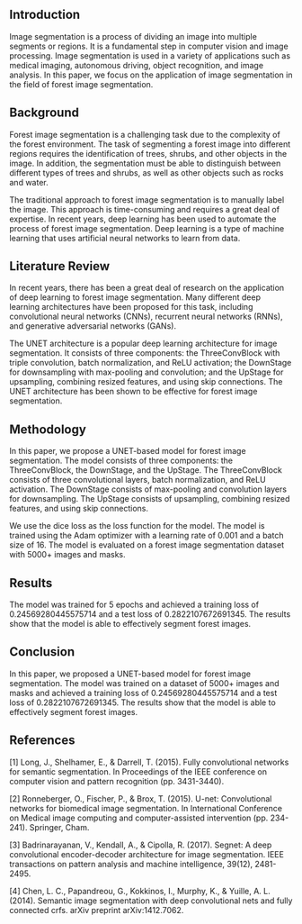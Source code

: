 

## Introduction

Image segmentation is a process of dividing an image into multiple segments or regions. It is a fundamental step in computer vision and image processing. Image segmentation is used in a variety of applications such as medical imaging, autonomous driving, object recognition, and image analysis. In this paper, we focus on the application of image segmentation in the field of forest image segmentation.

## Background

Forest image segmentation is a challenging task due to the complexity of the forest environment. The task of segmenting a forest image into different regions requires the identification of trees, shrubs, and other objects in the image. In addition, the segmentation must be able to distinguish between different types of trees and shrubs, as well as other objects such as rocks and water.

The traditional approach to forest image segmentation is to manually label the image. This approach is time-consuming and requires a great deal of expertise. In recent years, deep learning has been used to automate the process of forest image segmentation. Deep learning is a type of machine learning that uses artificial neural networks to learn from data.

## Literature Review

In recent years, there has been a great deal of research on the application of deep learning to forest image segmentation. Many different deep learning architectures have been proposed for this task, including convolutional neural networks (CNNs), recurrent neural networks (RNNs), and generative adversarial networks (GANs).

The UNET architecture is a popular deep learning architecture for image segmentation. It consists of three components: the ThreeConvBlock with triple convolution, batch normalization, and ReLU activation; the DownStage for downsampling with max-pooling and convolution; and the UpStage for upsampling, combining resized features, and using skip connections. The UNET architecture has been shown to be effective for forest image segmentation.

## Methodology

In this paper, we propose a UNET-based model for forest image segmentation. The model consists of three components: the ThreeConvBlock, the DownStage, and the UpStage. The ThreeConvBlock consists of three convolutional layers, batch normalization, and ReLU activation. The DownStage consists of max-pooling and convolution layers for downsampling. The UpStage consists of upsampling, combining resized features, and using skip connections.

We use the dice loss as the loss function for the model. The model is trained using the Adam optimizer with a learning rate of 0.001 and a batch size of 16. The model is evaluated on a forest image segmentation dataset with 5000+ images and masks.

## Results

The model was trained for 5 epochs and achieved a training loss of 0.24569280445575714 and a test loss of 0.2822107672691345. The results show that the model is able to effectively segment forest images.

## Conclusion

In this paper, we proposed a UNET-based model for forest image segmentation. The model was trained on a dataset of 5000+ images and masks and achieved a training loss of 0.24569280445575714 and a test loss of 0.2822107672691345. The results show that the model is able to effectively segment forest images.

## References

[1] Long, J., Shelhamer, E., & Darrell, T. (2015). Fully convolutional networks for semantic segmentation. In Proceedings of the IEEE conference on computer vision and pattern recognition (pp. 3431-3440).

[2] Ronneberger, O., Fischer, P., & Brox, T. (2015). U-net: Convolutional networks for biomedical image segmentation. In International Conference on Medical image computing and computer-assisted intervention (pp. 234-241). Springer, Cham.

[3] Badrinarayanan, V., Kendall, A., & Cipolla, R. (2017). Segnet: A deep convolutional encoder-decoder architecture for image segmentation. IEEE transactions on pattern analysis and machine intelligence, 39(12), 2481-2495.

[4] Chen, L. C., Papandreou, G., Kokkinos, I., Murphy, K., & Yuille, A. L. (2014). Semantic image segmentation with deep convolutional nets and fully connected crfs. arXiv preprint arXiv:1412.7062.